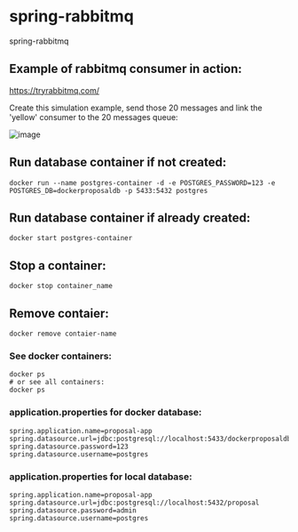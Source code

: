 # spring-rabbitmq
spring-rabbitmq

## Example of rabbitmq consumer in action:

https://tryrabbitmq.com/

Create this simulation example, send those 20 messages and link the 'yellow' consumer to the 20 messages queue:

![image](https://github.com/user-attachments/assets/0674dfda-77ed-4470-b8c8-005938eae045)


## Run database container if not created:

```
docker run --name postgres-container -d -e POSTGRES_PASSWORD=123 -e POSTGRES_DB=dockerproposaldb -p 5433:5432 postgres
```

## Run database container if already created:

```
docker start postgres-container
```

## Stop a container:

```
docker stop container_name
```


## Remove contaier:

```
docker remove contaier-name
```

### See docker containers:

```
docker ps
# or see all containers:
docker ps
```

### application.properties for docker database:

```
spring.application.name=proposal-app
spring.datasource.url=jdbc:postgresql://localhost:5433/dockerproposaldb
spring.datasource.password=123
spring.datasource.username=postgres
```

### application.properties for local database:

```
spring.application.name=proposal-app
spring.datasource.url=jdbc:postgresql://localhost:5432/proposal
spring.datasource.password=admin
spring.datasource.username=postgres
```
